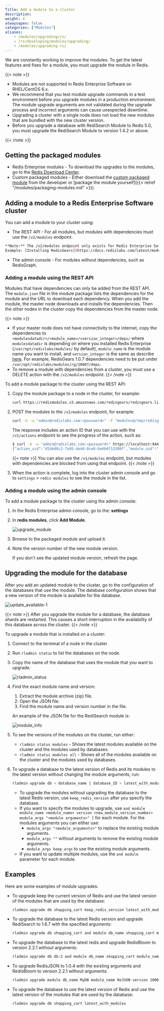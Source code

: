 ```yaml
---
Title: Add a module to a cluster
description:
weight: 4
alwaysopen: false
categories: ["Modules"]
aliases:
    - /modules/upgrading/rs/
    - /rs/developing/modules/upgrading/
    - /modules/upgrading-rs/
---
```

We are constantly working to improve the modules.
To get the latest features and fixes for a module, you must upgrade the module in Redis.

{{< note >}}

- Modules are not supported in Redis Enterprise Software on RHEL/CentOS 6.x.
- We recommend that you test module upgrade commands in a test environment before you upgrade modules in a production environment. The module upgrade arguments are not validated during the upgrade process and incorrect arguments can cause unexpected downtime.
- Upgrading a cluster with a single node does not load the new modules that are bundled with the new cluster version.
- Before you upgrade a database with RediSearch Module to Redis 5.0, you must upgrade the RediSearch Module to version 1.4.2 or above.

{{< /note >}}

## Getting the packaged modules

- Redis Enterprise modules - To download the upgrades to the modules,
    go to the [Redis Download Center](https://redislabs.com/download-center/modules/).
- Custom packaged modules - Either download the [custom packaged module](https://redislabs.com/community/redis-modules-hub/) from the developer or [package the module yourself]({{< relref "/modules/packaging-modules.md" >}}).

## Adding a module to a Redis Enterprise Software cluster

You can add a module to your cluster using:

- The REST API - For all modules, but modules with dependencies must use the `/v2/modules` endpoint.

```sh
**Note:** The /v2/modules endpoint only exists for Redis Enterprise Software v6.0.12 and above. If you are on an older version, you must perform a manual installation of the module and its dependencies 
Example: [Installing RedisGears](https://docs.redislabs.com/latest/modules/redisgears/installing-redisgears/)
```

- The admin console - For modules without dependencies, such as RedisGraph.

### Adding a module using the REST API

Modules that have dependencies can only be added from the REST API.
The `module.json` file in the module package lists the dependencies for the module and the URL to download each dependency.
When you add the module, the master node downloads and installs the dependencies.
Then the other nodes in the cluster copy the dependencies from the master node.

{{< note >}}
- If your master node does not have connectivity to the internet, copy the dependencies to `<modulesdatadir>/<module_name>/<version_integer>/deps/` where `modulesdatadir` is depending on where you installed Redis Enterprise (`/var/opt/redislabs/modules/` by default), `module_name` is the module name you want to install, and `version_integer` is the same as describe [here](https://docs.redislabs.com/latest/modules/redisgears/installing-redisgears). For example, RedisGears 1.0.7 dependencies need to be put under `/var/opt/redislabs/modules/rg/10007/deps`.
- To remove a module with dependencies from a cluster, you must use a DELETE action with the `/v2/modules` endpoint.
{{< /note >}}

To add a module package to the cluster using the REST API:

1. Copy the module package to a node in the cluster, for example:

    ```sh
    curl https://redismodules.s3.amazonaws.com/redisgears/redisgears.linux-bionic-x64.1.0.3.zip -o /tmp/redisgears.linux-bionic-x64.1.0.3.zip
    ```

1. POST the modules to the `/v2/modules` endpoint, for example:

    ```sh
    curl -k -u "admin@redislabs.com:<password>" -F "module=@/tmp/redisgears.linux-bionic-x64.1.0.3.zip" https://localhost:9443/v2/modules
    ```

    The response includes an action ID that you can use with the `/v1/actions` endpoint to see the progress of the action, such as:

    ```sh
    $ curl -k -u "admin@redislabs.com:<password>" https://localhost:9443/v1/actions/d1b6d8c2-7a95-4a4d-8ce8-6e6b6f12308f
    {"action_uid":"d1b6d8c2-7a95-4a4d-8ce8-6e6b6f12308f","module_uid":"9f52147d8036b08903ca3a8bca87da00","name":"module_installation","progress":"100","status":"completed","task_id":"d1b6d8c2-7a95-4a4d-8ce8-6e6b6f12308f"}
    ```

    {{< note >}}
You can also use the `/v1/modules` endpoint, but modules with dependencies are blocked from using that endpoint.
    {{< /note >}}

1. When the action is complete, log into the cluster admin console and go to `settings` > `redis modules` to see the module in the list.

### Adding a module using the admin console

To add a module package to the cluster using the admin console:

1. In the Redis Enterprise admin console, go to the: **settings**
1. In **redis modules**, click **Add Module**.

    ![upgrade_module](/images/rs/upgrade_module.png)

1. Browse to the packaged module and upload it.
1. Note the version number of the new module version.

    If you don't see the updated module version, refresh the page.

## Upgrading the module for the database

After you add an updated module to the cluster, go to the configuration of the databases that use the module.
The database configuration shows that a new version of the module is available for the database.

![update_available-1](/images/rs/update_available.png?width=1346&height=1600)

{{< note >}}
After you upgrade the module for a database, the database shards are restarted.
This causes a short interruption in the availability of this database across the cluster.
{{< /note >}}

To upgrade a module that is installed on a cluster:

1. Connect to the terminal of a node in the cluster
1. Run `rladmin status` to list the databases on the node.
1. Copy the name of the database that uses the module that you want to upgrade.

    ![rladmin_status](/images/rs/rladmin_status.png)

1. Find the exact module name and version:

    1. Extract the module archive (zip) file.
    1. Open the JSON file.
    1. Find the module name and version number in the file.

    An example of the JSON file for the RediSearch module is:

    ![module_info](/images/rs/module_info.png)

1. To see the versions of the modules on the cluster, run either:

    - `rladmin status modules` - Shows the latest modules available on the cluster
        and the modules used by databases.
    - `rladmin status modules all` - Shows all of the modules available on the cluster
        and the modules used by databases.

1. To upgrade a database to the latest version of Redis
    and its modules to the latest version without changing the module arguments, run:

    ```sh
    rladmin upgrade db < database_name | database_ID > latest_with_modules
    ```

    - To upgrade the modules without upgrading the database to the latest Redis version, use `keep_redis_version` after you specify the database.
    - If you want to specify the modules to upgrade, use `and module module_name <module_name> version <new_module_version_number> module_args "<module arguments>" ]` for each module.
        For the modules arguments you can either use:
        - `module_args "<module_arguments>"` to replace the existing module arguments.
        - `module_args ""` without arguments to remove the existing module arguments.
        - `module_args keep_args` to use the existing module arguments.
    - If you want to update multiple modules, use the `and module` parameter for each module.

## Examples

Here are some examples of module upgrades:

- To upgrade keep the current version of Redis and use the latest version of the modules that are used by the database:

    ```sh
    rladmin upgrade db shopping_cart keep_redis_version latest_with_modules
    ```

- To upgrade the database to the latest Redis version and upgrade RediSearch to 1.6.7 with the specified arguments:

    ```sh
    rladmin upgrade db shopping_cart and module db_name shopping_cart module_name ft version 10607 module_args "PARTITIONS AUTO"
    ```

- To upgrade the database to the latest redis and upgrade RedisBloom to version 2.2.1 without arguments:

    ```sh
    rladmin upgrade db db:3 and module db_name shopping_cart module_name bf version 20201 module_args ""
    ```

- To upgrade RedisJSON to 1.0.4 with the existing arguments and RedisBloom to version 2.2.1 without arguments:

    ```sh
    rladmin upgrade module db_name MyDB module_name ReJSON version 10004 module_args keep_args and module db_name MyDB module_name bf version 20201 module_args ""
    ```

- To upgrade the database to use the latest version of Redis and use the latest version of the modules that are used by the database:

    ```sh
    rladmin upgrade db shopping_cart latest_with_modules
    ```
